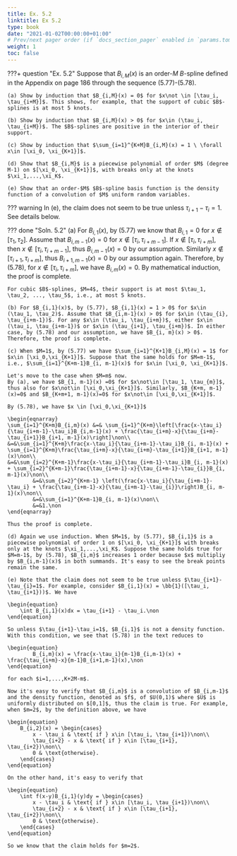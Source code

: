 ```yaml
---
title: Ex. 5.2
linktitle: Ex 5.2
type: book
date: "2021-01-02T00:00:00+01:00"
# Prev/next pager order (if `docs_section_pager` enabled in `params.toml`)
weight: 1
toc: false
---
```


???+ question "Ex. 5.2"
    Suppose that $B_{i,M}(x)$ is an order-$M$ $B$-spline defined in the Appendix on page 186 through the sequence (5.77)-(5.78).
    
    (a) Show by induction that $B_{i,M}(x) = 0$ for $x\not \in [\tau_i, \tau_{i+M}]$. This shows, for example, that the support of cubic $B$-splines is at most 5 knots.
    
    (b) Show by induction that $B_{i,M}(x) > 0$ for $x\in (\tau_i, \tau_{i+M})$. The $B$-splines are positive in the interior of their support.
    
    (c) Show by induction that $\sum_{i=1}^{K+M}B_{i,M}(x) = 1 \ \forall x\in [\xi_0, \xi_{K+1}]$.
    
    (d) Show that $B_{i,M}$ is a piecewise polynomial of order $M$ (degree M-1) on $[\xi_0, \xi_{K+1}]$, with breaks only at the knots $\xi_1,...,\xi_K$.
    
    (e) Show that an order-$M$ $B$-spline basis function is the density function of a convolution of $M$ uniform random variables.

??? warning 
    In (e), the claim does not seem to be true unless $\tau_{i+1}-\tau_{i}=1$. See details below.

??? done "Soln. 5.2"
    (a) For $B_{i,1}(x)$, by (5.77) we know that $B_{i,1}=0$ for $x\not \in [\tau_1, \tau_2]$. Assume that $B_{i, m-1}(x)=0$ for $x\not\in [\tau_i, \tau_{i+m-1}]$. If $x\not \in [\tau_i, \tau_{i+m}]$, then $x\not \in [\tau_i, \tau_{i+m-1}]$, thus $B_{i, m-1}(x) =0$ by our assumption. Similarly $x\not\in [\tau_{i+1}, \tau_{i+m}]$, thus $B_{i+1, m-1}(x) = 0$ by our assumption again. Therefore, by (5.78), for $x\not \in [\tau_i, \tau_{i+m}]$, we have $B_{i,m}(x) = 0$. By mathematical induction, the proof is complete. 

    For cubic $B$-splines, $M=4$, their support is at most $\tau_1, \tau_2, ..., \tau_5$, i.e., at most 5 knots.

    (b) For $B_{i,1}(x)$, by (5.77), $B_{i,1}(x) = 1 > 0$ for $x\in (\tau_1, \tau_2)$. Assume that $B_{i,m-1}(x) > 0$ for $x\in (\tau_{i}, \tau_{i+m-1})$. For any $x\in (\tau_i, \tau_{i+m})$, either $x\in (\tau_i, \tau_{i+m-1})$ or $x\in (\tau_{i+1}, \tau_{i+m})$. In either case, by (5.78) and our assumption, we have $B_{i, m}(x) > 0$. Therefore, the proof is complete.

    (c) When $M=1$, by (5.77) we have $\sum_{i=1}^{K+1}B_{i,M}(x) = 1$ for $x\in [\xi_0,\xi_{K+1}]$. Suppose that the same holds for $M=m-1$, i.e., $\sum_{i=1}^{K+m-1}B_{i, m-1}(x)$ for $x\in [\xi_0, \xi_{K+1}]$.

    Let's move to the case when $M=m$ now. 
    By (a), we have $B_{1, m-1}(x) =0$ for $x\not\in [\tau_1, \tau_{m}]$, thus also for $x\not\in [\xi_0,\xi_{K+1}]$. Similarly, $B_{K+m, m-1}(x)=0$ and $B_{K+m+1, m-1}(x)=0$ for $x\not\in [\xi_0,\xi_{K+1}]$.

    By (5.78), we have $x \in [\xi_0,\xi_{K+1}]$

    \begin{eqnarray}
    \sum_{i=1}^{K+m}B_{i,m}(x) &=& \sum_{i=1}^{K+m}\left[\frac{x-\tau_i}{\tau_{i+m-1}-\tau_i}B_{i,m-1}(x) + \frac{\tau_{i+m}-x}{\tau_{i+m}-\tau_{i+1}}B_{i+1, m-1}(x)\right]\non\\
    &=&\sum_{i=1}^{K+m}\frac{x-\tau_i}{\tau_{i+m-1}-\tau_i}B_{i, m-1}(x) + \sum_{i=1}^{K+m}\frac{\tau_{i+m}-x}{\tau_{i+m}-\tau_{i+1}}B_{i+1, m-1}(x)\non\\
    &=&\sum_{i=2}^{K+m-1}\frac{x-\tau_i}{\tau_{i+m-1}-\tau_i}B_{i, m-1}(x) + \sum_{i=2}^{K+m-1}\frac{\tau_{i+m-1}-x}{\tau_{i+m-1}-\tau_{i}}B_{i, m-1}(x)\non\\ 
		    &=&\sum_{i=2}^{K+m-1} \left(\frac{x-\tau_i}{\tau_{i+m-1}-\tau_i} + \frac{\tau_{i+m-1}-x}{\tau_{i+m-1}-\tau_{i}}\right)B_{i, m-1}(x)\non\\
		    &=&\sum_{i=1}^{K+m-1}B_{i, m-1}(x)\non\\
		    &=&1.\non
    \end{eqnarray}

    Thus the proof is complete.

    (d) Again we use induction. When $M=1$, by (5.77), $B_{i,1}$ is a piecewise polynomial of order 1 on $[\xi_0, \xi_{K+1}]$ with breaks only at the knots $\xi_1,...,\xi_K$. Suppose the same holds true for $M=m-1$, by (5.78), $B_{i,m}$ increases 1 order because $x$ multipliy by $B_{i,m-1}(x)$ in both summands. It's easy to see the break points remain the same.

    (e) Note that the claim does not seem to be true unless $\tau_{i+1}-\tau_{i}=1$. For example, consider $B_{i,1}(x) = \bb{1}([\tau_i, \tau_{i+1}))$. We have 
		
    \begin{equation}
        \int B_{i,1}(x)dx = \tau_{i+1} - \tau_i.\non
    \end{equation}

    So unless $\tau_{i+1}-\tau_i=1$, $B_{i,1}$ is not a density function. With this condition, we see that (5.78) in the text reduces to 

    \begin{equation}
			B_{i,m}(x) = \frac{x-\tau_i}{m-1}B_{i,m-1}(x) + \frac{\tau_{i+m}-x}{m-1}B_{i+1,m-1}(x),\non
    \end{equation}

    for each $i=1,...,K+2M-m$. 

    Now it's easy to verify that $B_{i,m}$ is a convolution of $B_{i,m-1}$ and the density function, denoted as $f$, of $U(0,1)$ where $U$ is uniformly distributed on $[0,1]$, thus the claim is true. For example, when $m=2$, by the definition above, we have

    \begin{equation}
        B_{i,2}(x) = \begin{cases}
            x - \tau_i & \text{ if } x\in [\tau_i, \tau_{i+1})\non\\
            \tau_{i+2} - x & \text{ if } x\in [\tau_{i+1}, \tau_{i+2})\non\\
            0 & \text{otherwise}.
        \end{cases}
    \end{equation} 

    On the other hand, it's easy to verify that

    \begin{equation}
        \int f(x-y)B_{i,1}(y)dy = \begin{cases}
            x - \tau_i & \text{ if } x\in [\tau_i, \tau_{i+1})\non\\
            \tau_{i+2} - x & \text{ if } x\in [\tau_{i+1}, \tau_{i+2})\non\\
            0 & \text{otherwise}.
        \end{cases}
    \end{equation}

    So we know that the claim holds for $m=2$.